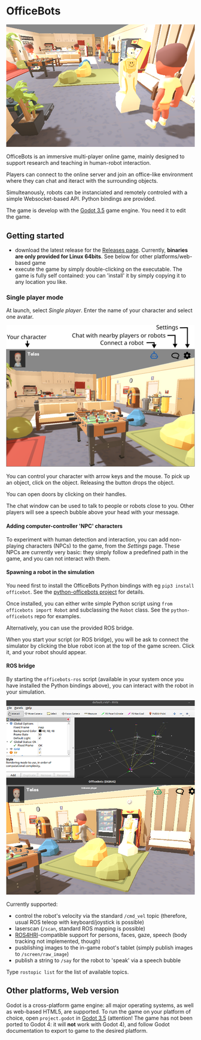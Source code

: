 OfficeBots
==========

![screenshot](doc/screenshot.png)

OfficeBots is an immersive multi-player online game, mainly designed to support
research and teaching in human-robot interaction.

Players can connect to the online server and join an office-like environment
where they can chat and iteract with the surrounding objects.

Simulteanously, robots can be instanciated and remotely controled with a simple
Websocket-based API. Python bindings are provided.

The game is develop with the [Godot 3.5](https://godotengine.org) game engine. You need it to edit the game.

Getting started
---------------

- download the latest release for the [Releases
  page](https://github.com/severin-lemaignan/officebots/releases). Currently,
  **binaries are only provided for Linux 64bits**. See below for other platforms/web-based game
- execute the game by simply double-clicking on the executable. The game is
  fully self contained: you can 'install' it by simply copying it to any
  location you like.

### Single player mode

At launch, select *Single player*. Enter the name of your character and select
one avatar.

![Game UI](doc/ui.svg)

You can control your character with arrow keys and the mouse. To pick up an
object, click on the object. Releasing the button drops the object.

You can open doors by clicking on their handles.

The chat window can be used to talk to people or robots close to you. Other
players will see a speech bubble above your head with your message.

#### Adding computer-controller 'NPC' characters

To experiment with human detection and interaction, you can add non-playing
characters (NPCs) to the game, from the *Settings* page. These NPCs are
currently very basic: they simply follow a predefined path in the game, and you
can not interact with them.

#### Spawning a robot in the simulation

You need first to install the OfficeBots Python bindings with eg `pip3 install
officebot`. See the [python-officebots
project](https://github.com/severin-lemaignan/python-officebots/) for details.

Once installed, you can either write simple Python script using `from officebots
import Robot` and subclassing the `Robot` class. See the `python-officebots`
repo for examples.

Alternatively, you can use the provided ROS bridge.

When you start your script (or ROS bridge), you will be ask to connect the
simulator by clicking the blue robot icon at the top of the game screen. Click
it, and your robot should appear.


#### ROS bridge

By starting the `officebots-ros` script (available in your system once you have
installed the Python bindings above), you can interact with the robot in your
simulation.

![ROS support](doc/rviz.png)

Currently supported:


- control the robot's velocity via the standard `/cmd_vel` topic (therefore, usual ROS teleop with
  keyboard/joystick is possible)
- laserscan (`/scan`, standard ROS mapping is possible)
- [ROS4HRI](wiki.ros.org/hri)-compatible support for persons, faces, gaze, speech
  (body tracking not implemented, though)
- pusblishing images to the in-game robot's tablet (simply publish images to
  `/screen/raw_image`)
- publish a string to `/say` for the robot to 'speak' via a speech bubble


Type `rostopic list` for the list of available topics.

Other platforms, Web version
----------------------------

Godot is a cross-platform game engine: all major operating systems, as well as
web-based HTML5, are supported. To run the game on your platform of choice, open
`project.godot` in [Godot 3.5](https://godotengine.org) (attention! The game has
not been ported to Godot 4: it will **not** work with Godot 4), and follow Godot
documentation to export to game to the desired platform.


